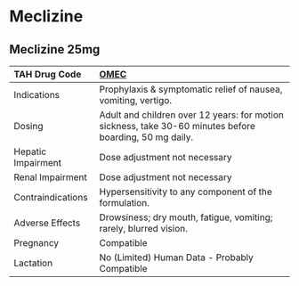 # Meclizine

## Meclizine 25mg

| TAH Drug Code      | [**OMEC**](https://www.tahsda.org.tw/drugs/hissearch.php?drug_code=OMEC)                                |
|:-------------------|:--------------------------------------------------------------------------------------------------------|
| Indications        | Prophylaxis & symptomatic relief of nausea, vomiting, vertigo.                                          |
| Dosing             | Adult and children over 12 years: for motion sickness, take 30-60 minutes before boarding, 50 mg daily. |
| Hepatic Impairment | Dose adjustment not necessary                                                                           |
| Renal Impairment   | Dose adjustment not necessary                                                                           |
| Contraindications  | Hypersensitivity to any component of the formulation.                                                   |
| Adverse Effects    | Drowsiness; dry mouth, fatigue, vomiting; rarely, blurred vision.                                       |
| Pregnancy          | Compatible                                                                                              |
| Lactation          | No (Limited) Human Data - Probably Compatible                                                           |

